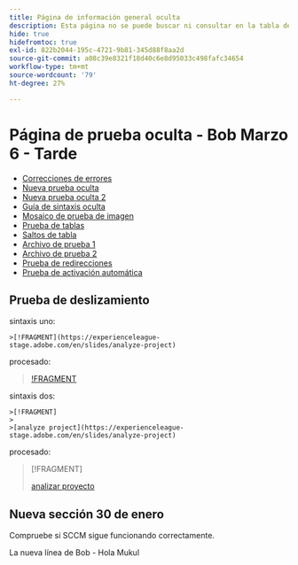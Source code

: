 ```yaml
---
title: Página de información general oculta
description: Esta página no se puede buscar ni consultar en la tabla de contenido
hide: true
hidefromtoc: true
exl-id: 822b2044-195c-4721-9b81-345d88f8aa2d
source-git-commit: a08c39e8321f18d40c6e8d95033c498fafc34654
workflow-type: tm+mt
source-wordcount: '79'
ht-degree: 27%

---
```


# Página de prueba oculta - Bob Marzo 6 - Tarde

+ [Correcciones de errores](hidden/bug-fixes.md)
+ [Nueva prueba oculta](hidden-new-test.md)
+ [Nueva prueba oculta 2](hidden-new-test-2.md)
+ [Guía de sintaxis oculta](hidden/syntax-style-guide.md)
+ [Mosaico de prueba de imagen](hidden/test-page.md)
+ [Prueba de tablas](hidden/tables.md)
+ [Saltos de tabla](hidden/table-breaks.md)
+ [Archivo de prueba 1](hidden/note-test.md)
+ [Archivo de prueba 2](hidden-test.md)
+ [Prueba de redirecciones](hidden/test-redirection.md)
+ [Prueba de activación automática](hidden/autoactivate.md)

## Prueba de deslizamiento

sintaxis uno:

```
>[!FRAGMENT](https://experienceleague-stage.adobe.com/en/slides/analyze-project)
```

procesado:

>[!FRAGMENT](https://experienceleague-stage.adobe.com/en/slides/analyze-project)


sintaxis dos:

```
>[!FRAGMENT]
>
>[analyze project](https://experienceleague-stage.adobe.com/en/slides/analyze-project)
```

procesado:

>[!FRAGMENT]
>
>[analizar proyecto](https://experienceleague-stage.adobe.com/en/slides/analyze-project)



## Nueva sección 30 de enero

Compruebe si SCCM sigue funcionando correctamente.

La nueva línea de Bob - Hola Mukul
